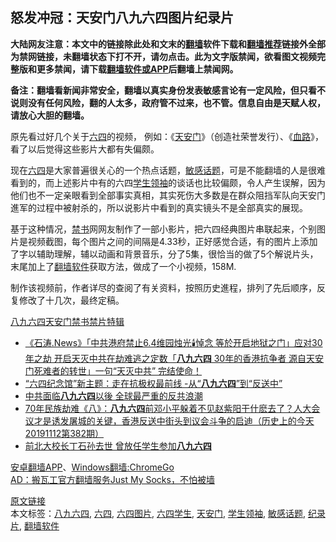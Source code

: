  <h2>怒发冲冠：天安门八九六四图片纪录片</h2> <p class="notice"><b>大陆网友注意：本文中的链接除此处和文末的<a href="https://github.com/bannedbook/fanqiang" >翻墙</a>软件下载和<a href="https://github.com/killgcd/justmysocks/blob/master/README.md">翻墙推荐</a>链接外全部为禁网链接，未翻墙状态下打不开，请勿点击。此为文字版禁闻，欲看图文视频完整版和更多禁闻，请下载<a href="https://github.com/bannedbook/fanqiang">翻墙软件或APP</a>后翻墙上禁闻网。</p><p>备注：翻墙看新闻非常安全，翻墙以真实身份发表敏感言论有一定风险，但只看不说则没有任何风险，翻的人太多，政府管不过来，也不管。信息自由是天赋人权，请放心大胆的翻墙。</b></p>  <div class="entry"> <p></p> <p>原先看过好几个关于<span class='wp_keywordlink'><a href="https://www.bannedbook.org/forum2/topic2509.html" title="《中国六四真相》" target="_blank">六四</a></span>的视频， 例如：《<a href="https://www.bannedbook.org/bnews/tag/%e5%a4%a9%e5%ae%89%e9%97%a8/" class="st_tag internal_tag" rel="tag" title="标签 天安门 下的日志">天安门</a>》（创造社荣誉发行）、《<span class='wp_keywordlink'><a href="https://www.bannedbook.org/forum2/topic840.html" title="血路──1989   孔捷生 著" target="_blank">血路</a></span>》，看了以后觉得这些影片大都有失偏颇。</p>  <p>现在<a href="https://www.bannedbook.org/bnews/tag/%e5%85%ad%e5%9b%9b/" class="st_tag internal_tag" rel="tag" title="标签 六四 下的日志">六四</a>是大家普遍很关心的一个热点话题，<a href="https://www.bannedbook.org/bnews/tag/%E6%95%8F%E6%84%9F%E8%AF%9D%E9%A2%98/" class="st_tag internal_tag" rel="tag" title="标签 敏感话题 下的日志">敏感话题</a>，可是不能翻墙的人是很难看到的，而上述影片中有的六四<a href="https://www.bannedbook.org/bnews/tag/%E5%AD%A6%E7%94%9F%E9%A2%86%E8%A2%96/" class="st_tag internal_tag" rel="tag" title="标签 学生领袖 下的日志">学生领袖</a>的谈话也比较偏颇，令人产生误解，因为他们也不一定亲眼看到全部事实真相，其实死伤大多数是在群众阻挡军队向天安门進军的过程中被射杀的，所以说影片中看到的真实镜头不是全部真实的展现。</p> <p>基于这种情况，<span class='wp_keywordlink_affiliate'><a href="https://www.bannedbook.org/bbook.php" title="禁书" target="_blank">禁书</a></span>网网友制作了一部小影片，把六四经典图片串联起来，个别图片是视频截图，每个图片之间的间隔是4.33秒，正好感觉合适，有的图片上添加了字以辅助理解，辅以动画和背景音乐，分了5集，很恰当的做了5个解说片头，末尾加上了<span class='wp_keywordlink'><a href="https://www.bannedbook.org/forum23/" title="翻墙软件下载 如何翻墙 翻墙网站" target="_blank">翻墙软件</a></span>获取方法，做成了一个小视频，158M.</p>  <p>制作该视频前，作者详尽的查阅了有关资料，按照历史進程，排列了先后顺序，反复修改了十几次，最终定稿。</p> <p><a class="postlink" href="https://www.bannedbook.org/forum2/topic2509.html">八九六四天安门禁书禁片特辑</a></p>  <ul class='op-related-articles' title='相关阅读'> <li><a href='https://www.bannedbook.org/bnews/bannedvideo/20200604/1339209.html' target='_blank'>《石涛.News》「中共港府禁止6.4维园烛光🕯️悼念 等於开启地狱之门」应对30年之劫 开启天灭中共在劫难逃之定数「<b>八九六四</b> 30年的香港抗争者 源自天安门死难者的转世」一句“天灭中共” 完结使命！ </a></li> <li><a href='https://www.bannedbook.org/bnews/headline/20200519/1331090.html' target='_blank'>“六四纪念馆”新主题：走在抗极权最前线 -从“<b>八九六四</b>”到“反送中”</a></li> <li><a href='https://www.bannedbook.org/bnews/comments/20200505/1323342.html' target='_blank'>中共面临<b>八九六四</b>以後 全球最严重的反共浪潮</a></li> <li><a href='https://www.bannedbook.org/bnews/cbnews/20191112/1221839.html' target='_blank'>70年民族劫难《八》：<b>八九六四</b>前邓小平躲着不见赵紫阳干什麽去了？人大会议才是诱发屠城的关键，香港反送中街头到议会斗争的启迪（历史上的今天20191112第382期）</a></li> <li><a href='https://www.bannedbook.org/bnews/headline/20191012/1206047.html' target='_blank'>前北大校长丁石孙去世   曾放任学生参加<b>八九六四</b></a></li> </ul> <div class="texttj"> <a href="https://github.com/bannedbook/fanqiang/wiki/%E7%A6%81%E9%97%BB%E7%BD%91%E5%AE%89%E5%8D%93%E7%BF%BB%E5%A2%99%E6%96%B0%E9%97%BBAPP" target="_blank">安卓翻墙APP</a>、<a href="https://github.com/bannedbook/fanqiang/wiki/Chrome%E4%B8%80%E9%94%AE%E7%BF%BB%E5%A2%99%E5%8C%85" target="_blank">Windows翻墙:ChromeGo</a><br/> <a href="https://github.com/killgcd/justmysocks/blob/master/README.md" target="_blank">AD：搬瓦工官方翻墙服务Just My Socks，不怕被墙</a> </div><p></p><a name='sharetosocial'></a>         <div><a href='https://www.bannedbook.org/bnews/comments/20200604/783200.html'>原文链接</a></div>  </div><!--END ENTRY--> <div class="postfooter"> <div>本文标签：<a href="https://www.bannedbook.org/bnews/tag/%E5%85%AB%E4%B9%9D%E5%85%AD%E5%9B%9B/" rel="tag">八九六四</a>, <a href="https://www.bannedbook.org/bnews/tag/%e5%85%ad%e5%9b%9b/" rel="tag">六四</a>, <a href="https://www.bannedbook.org/bnews/tag/%E5%85%AD%E5%9B%9B%E5%9B%BE%E7%89%87/" rel="tag">六四图片</a>, <a href="https://www.bannedbook.org/bnews/tag/%E5%85%AD%E5%9B%9B%E5%AD%A6%E7%94%9F/" rel="tag">六四学生</a>, <a href="https://www.bannedbook.org/bnews/tag/%e5%a4%a9%e5%ae%89%e9%97%a8/" rel="tag">天安门</a>, <a href="https://www.bannedbook.org/bnews/tag/%E5%AD%A6%E7%94%9F%E9%A2%86%E8%A2%96/" rel="tag">学生领袖</a>, <a href="https://www.bannedbook.org/bnews/tag/%E6%95%8F%E6%84%9F%E8%AF%9D%E9%A2%98/" rel="tag">敏感话题</a>, <a href="https://www.bannedbook.org/bnews/tag/%E7%BA%AA%E5%BD%95%E7%89%87/" rel="tag">纪录片</a>, <a href="https://www.bannedbook.org/bnews/tag/%e7%bf%bb%e5%a2%99%e8%bd%af%e4%bb%b6/" rel="tag">翻墙软件</a></div>  </div><!--END POSTFOOTER--> 